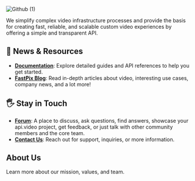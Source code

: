 ![Github (1)](https://github.com/user-attachments/assets/67249ccf-79e7-430e-bfb4-081e0558867d)

We simplify complex video infrastructure processes and provide the basis for creating fast, reliable, and scalable custom video experiences by offering a simple and transparent API.
 
## 📃 News & Resources
 
- **[Documentation](https://docs.fastpix.io/)**: Explore detailed guides and API references to help you get started.
- **[FastPix Blog](https://www.fastpix.io/resources/blogs)**: Read in-depth articles about video, interesting use cases, company news, and a lot more!
  
 
## 🖐️ Stay in Touch
 
- **[Forum](#)**: A place to discuss, ask questions, find answers, showcase your api.video project, get feedback, or just talk with other community members and the core team.
- **[Contact Us](https://www.fastpix.io/contact-us)**: Reach out for support, inquiries, or more information.

 
## About Us
 
Learn more about our mission, values, and team.
